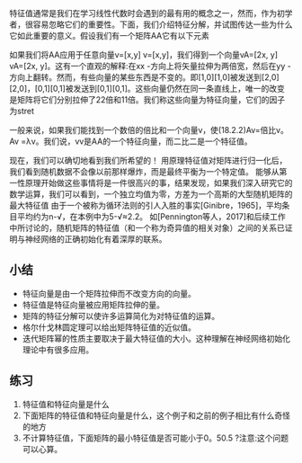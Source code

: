 

<!--
 * @version:
 * @Author:  StevenJokes https://github.com/StevenJokes
 * @Date: 2020-07-07 13:17:16
 * @LastEditors:  StevenJokes https://github.com/StevenJokes
 * @LastEditTime: 2020-07-07 13:24:17
 * @Description:
 * @TODO::
 * @Reference:
-->

特征值通常是我们在学习线性代数时会遇到的最有用的概念之一，然而，作为初学者，很容易忽略它们的重要性。下面，我们介绍特征分解，并试图传达一些为什么它如此重要的意义。假设我们有一个矩阵AA它有以下元素

如果我们将AA应用于任意向量v=[x,y] v=[x,y]，我们得到一个向量vA=[2x, y] vA=[2x, y]。这有一个直观的解释:在xx -方向上将矢量拉伸为两倍宽，然后在yy -方向上翻转。然而，有些向量的某些东西是不变的。即[1,0][1,0]被发送到[2,0][2,0]，[0,1][0,1]被发送到[0,1][0,1]。这些向量仍然在同一条直线上，唯一的改变是矩阵将它们分别拉伸了22倍和11倍。我们称这些向量为特征向量，它们的因子为stret

一般来说，如果我们能找到一个数倍的倍比和一个向量v，使(18.2.2)Av=倍比v。Av =λv。我们说，vv是AA的一个特征向量，而二比二是一个特征值。

现在，我们可以确切地看到我们所希望的！ 用原理特征值对矩阵进行归一化后，我们看到随机数据不会像以前那样爆炸，而是最终平衡为一个特定值。 能够从第一性原理开始做这些事情将是一件很高兴的事，结果发现，如果我们深入研究它的数学运算，我们可以看到，一个独立均值为零，方差为一个高斯的大型随机矩阵的最大特征值 由于一个被称为循环法则的引人入胜的事实[Ginibre，1965]，平均条目平均约为n-√，在本例中为5-√≈2.2。 如[Pennington等人，2017]和后续工作中所讨论的，随机矩阵的特征值（和一个称为奇异值的相关对象）之间的关系已证明与神经网络的正确初始化有着深厚的联系。

## 小结

* 特征向量是由一个矩阵拉伸而不改变方向的向量。
* 特征值是特征向量被应用矩阵拉伸的量。
* 矩阵的特征分解可以使许多运算简化为对特征值的运算。
* 格尔什戈林圆定理可以给出矩阵特征值的近似值。
* 迭代矩阵幂的性质主要取决于最大特征值的大小。这种理解在神经网络初始化理论中有很多应用。

## 练习

1. 特征值和特征向量是什么
1. 下面矩阵的特征值和特征向量是什么，这个例子和之前的例子相比有什么奇怪的地方
1. 不计算特征值，下面矩阵的最小特征值是否可能小于0。50.5 ?注意:这个问题可以心算。
